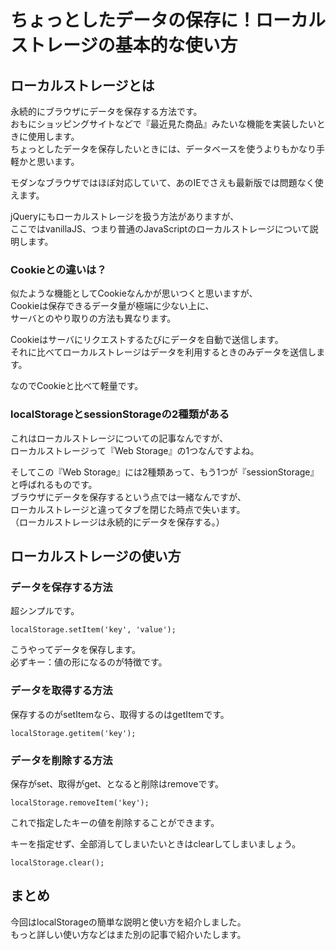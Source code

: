 # ちょっとしたデータの保存に！ローカルストレージの基本的な使い方  

## ローカルストレージとは  
永続的にブラウザにデータを保存する方法です。  
おもにショッピングサイトなどで『最近見た商品』みたいな機能を実装したいときに使用します。  
ちょっとしたデータを保存したいときには、データベースを使うよりもかなり手軽かと思います。  

モダンなブラウザではほぼ対応していて、あのIEでさえも最新版では問題なく使えます。  

jQueryにもローカルストレージを扱う方法がありますが、  
ここではvanillaJS、つまり普通のJavaScriptのローカルストレージについて説明します。  

### Cookieとの違いは？  
似たような機能としてCookieなんかが思いつくと思いますが、  
Cookieは保存できるデータ量が極端に少ない上に、  
サーバとのやり取りの方法も異なります。  

Cookieはサーバにリクエストするたびにデータを自動で送信します。  
それに比べてローカルストレージはデータを利用するときのみデータを送信します。  

なのでCookieと比べて軽量です。  

### localStorageとsessionStorageの2種類がある  
これはローカルストレージについての記事なんですが、  
ローカルストレージって『Web Storage』の1つなんですよね。  

そしてこの『Web Storage』には2種類あって、もう1つが『sessionStorage』と呼ばれるものです。  
ブラウザにデータを保存するという点では一緒なんですが、  
ローカルストレージと違ってタブを閉じた時点で失います。  
（ローカルストレージは永続的にデータを保存する。）  

## ローカルストレージの使い方  

### データを保存する方法  
超シンプルです。  
```
localStorage.setItem('key', 'value');
```
こうやってデータを保存します。  
必ずキー：値の形になるのが特徴です。  

### データを取得する方法  
保存するのがsetItemなら、取得するのはgetItemです。  
```
localStorage.getitem('key');
```

### データを削除する方法  
保存がset、取得がget、となると削除はremoveです。  
```
localStorage.removeItem('key');
```
これで指定したキーの値を削除することができます。  

キーを指定せず、全部消してしまいたいときはclearしてしまいましょう。  
```
localStorage.clear();
```

## まとめ  
今回はlocalStorageの簡単な説明と使い方を紹介しました。  
もっと詳しい使い方などはまた別の記事で紹介いたします。  